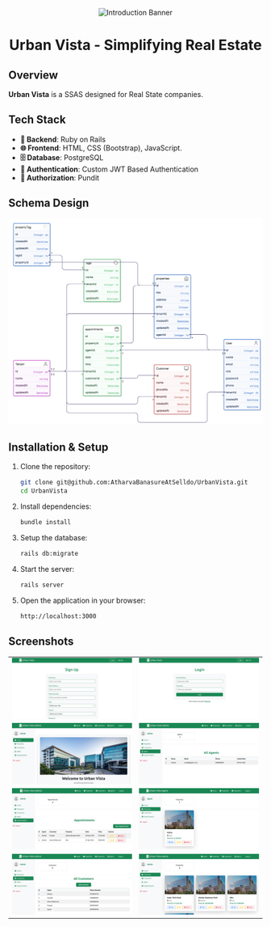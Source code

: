 <div align="center">

![Introduction Banner](/public/banner.png)
# Urban Vista - Simplifying Real Estate
</div>

## Overview

 **Urban Vista** is a SSAS designed for Real State companies.

## Tech Stack

- **🚀 Backend**: Ruby on Rails
- **🌐 Frontend**: HTML, CSS (Bootstrap), JavaScript.
- **🗄 Database**: PostgreSQL
- **🔐 Authentication**:  Custom JWT Based Authentication
- **🔏 Authorization**: Pundit

## Schema Design
![Database Schema](/public/er-diagram.png)


## Installation & Setup
1. Clone the repository:
   ```sh
   git clone git@github.com:AtharvaBanasureAtSelldo/UrbanVista.git
   cd UrbanVista
   ```
2. Install dependencies:
   ```sh
   bundle install
   ```
3. Setup the database:
   ```sh
   rails db:migrate
   ```
4. Start the server:
   ```sh
   rails server
   ```
5. Open the application in your browser:
   ```sh
   http://localhost:3000
   ```

## Screenshots

<div align="center">
   <table>
   <tr>
      <td><img src="/public/1.png" width="400"></td>
      <td><img src="/public/2.png" width="400"></td>
   </tr>
   <tr>
      <td><img src="/public/3.png" width="400"></td>
      <td><img src="/public/6.png" width="400"></td>
   </tr>
   <tr>
      <td><img src="/public/7.png" width="400"></td>
      <td><img src="/public/8.png" width="400"></td>
   </tr>
   <tr>
      <td><img src="/public/5.png" width="400"></td>
      <td><img src="/public/4.png" width="400"></td>
   </tr>
   </table>
</div>
